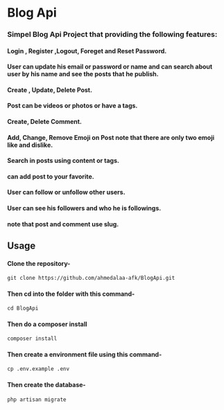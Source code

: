 # Blog Api
### Simpel Blog Api Project that providing the following features:

####  Login , Register ,Logout, Foreget and Reset Password.
#### User can update his email or password or name and can search about user by his name and see the posts that he publish.
#### Create , Update, Delete Post.
#### Post can be videos or photos or have a tags.
#### Create, Delete Comment.
#### Add, Change, Remove Emoji on Post note that there are only two emoji like and dislike.
#### Search in posts using content or tags.
#### can add post to your favorite.
#### User can follow or unfollow other users.
#### User can see his followers and who he is followings.
#### note that post and comment use slug.

## Usage
#### Clone the repository-
```html
git clone https://github.com/ahmedalaa-afk/BlogApi.git
```
#### Then cd into the folder with this command-
```html
cd BlogApi
```
#### Then do a composer install
```html
composer install
```
#### Then create a environment file using this command-
```html
cp .env.example .env
```
#### Then create the database-
```html
php artisan migrate
```
